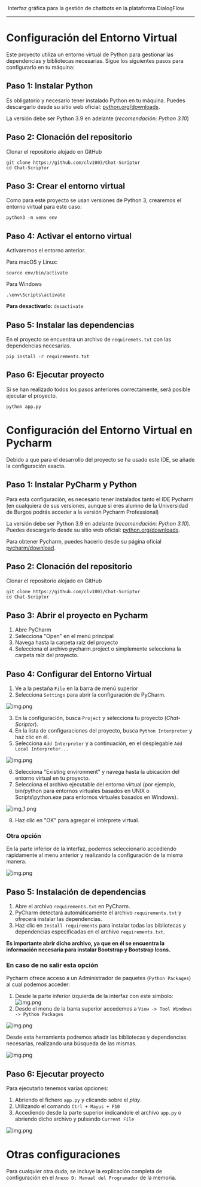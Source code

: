 <img src="web/static/imagenes/CSLogoCompleto.png" alt="">
Interfaz gráfica para la gestión de chatbots en la plataforma DialogFlow

-------------------------------

# Configuración del Entorno Virtual
Este proyecto utiliza un entorno virtual de Python para gestionar las dependencias y bibliotecas necesarias.
Sigue los siguientes pasos para configurarlo en tu máquina:

## Paso 1: Instalar Python
Es obligatorio y necesario tener instalado Python en tu máquina. Puedes descargarlo desde su sitio web oficial: [python.org/downloads](https://www.python.org/downloads/).

La versión debe ser Python 3.9 en adelante (*recomendación: Python 3.10*)

## Paso 2: Clonación del repositorio
Clonar el repositorio alojado en GitHub
~~~
git clone https://github.com/clv1003/Chat-Scriptor
cd Chat-Scriptor
~~~

## Paso 3: Crear el entorno virtual
Como para este proyecto se usan versiones de Python 3, crearemos el entorno virtual para este caso:
~~~
python3 -m venv env
~~~

## Paso 4: Activar el entorno virtual
Activaremos el entorno anterior.

Para macOS y Linux:
~~~
source env/bin/activate
~~~

Para Windows
~~~
.\env\Scripts\activate
~~~

**Para desactivarlo:** `desactivate`

## Paso 5: Instalar las dependencias
En el proyecto se encuentra un archivo de `requiremets.txt` con las dependencias necesarias.
~~~
pip install -r requirements.txt
~~~

## Paso 6: Ejecutar proyecto
Si se han realizado todos los pasos anteriores correctamente, será posible ejecutar el proyecto.
~~~
python app.py
~~~


# Configuración del Entorno Virtual en Pycharm
Debido a que para el desarrollo del proyecto se ha usado este IDE, se añade la configuración exacta.

## Paso 1: Instalar PyCharm y Python
Para esta configuración, es necesario tener instalados tanto el IDE Pycharm (en cualquiera de sus versiones, aunque si eres alumno de la Universidad de Burgos podrás acceder a la versión Pycharm Professional)

La versión debe ser Python 3.9 en adelante (*recomendación: Python 3.10*).
Puedes descargarlo desde su sitio web oficial: [python.org/downloads](https://www.python.org/downloads/).

Para obtener Pycharm, puedes hacerlo desde su página oficial [pycharm/download](https://www.jetbrains.com/es-es/pycharm/download/).

## Paso 2: Clonación del repositorio
Clonar el repositorio alojado en GitHub
~~~
git clone https://github.com/clv1003/Chat-Scriptor
cd Chat-Scriptor
~~~

## Paso 3: Abrir el proyecto en Pycharm
1. Abre PyCharm 
2. Selecciona "Open" en el menú principal
3. Navega hasta la carpeta raíz del proyecto 
4. Selecciona el archivo pycharm.project o simplemente selecciona la carpeta raíz del proyecto.

## Paso 4: Configurar del Entorno Virtual
1. Ve a la pestaña `File` en la barra de menú superior
2. Selecciona `Settings` para abrir la configuración de PyCharm.

![img.png](img/img.png)

3. En la configuración, busca `Project` y selecciona tu proyecto (*Chat-Scriptor*).
4. En la lista de configuraciones del proyecto, busca `Python Interpreter` y haz clic en él.
5. Selecciona `Add Interpreter` y a continuación, en el desplegable `Add Local Interpreter...`

![img.png](img/img2.png)

6. Selecciona "Existing environment" y navega hasta la ubicación del entorno virtual en tu proyecto.
7. Selecciona el archivo ejecutable del entorno virtual (por ejemplo, bin/python para entornos virtuales basados en UNIX o Scripts\python.exe para entornos virtuales basados en Windows).

![img_1.png](img/img3.png)

8. Haz clic en "OK" para agregar el intérprete virtual.

### Otra opción
En la parte inferior de la interfaz, podemos seleccionarlo accediendo rápidamente al menu anterior y realizando la configuración de la misma manera.

![img.png](img/img4.png)

## Paso 5: Instalación de dependencias
1. Abre el archivo `requirements.txt` en PyCharm.
2. PyCharm detectará automáticamente el archivo `requirements.txt` y ofrecerá instalar las dependencias.
3. Haz clic en `Install requirements` para instalar todas las bibliotecas y dependencias especificadas en el archivo `requirements.txt`.

**Es importante abrir dicho archivo, ya que en él se encuentra la información necesaria para instalar Bootstrap y Bootstrap Icons.**

### En caso de no salir esta opción
Pycharm ofrece acceso a un Administrador de paquetes (`Python Packages`) al cual podemos acceder:
1. Desde la parte inferior izquierda de la interfaz con este símbolo: ![img.png](img/img5.png)
2. Desde el menu de la barra superior accedemos a `View -> Tool Windows -> Python Packages`

![img.png](img/img6.png)

Desde esta herramienta podremos añadir las bibliotecas y dependencias necesarias, realizando una búsqueda de las mismas.

![img.png](img/img8.png)

## Paso 6: Ejecutar proyecto
Para ejecutarlo tenemos varias opciones:
1. Abriendo el fichero `app.py` y clicando sobre el *play*.
2. Utilizando el comando `Ctrl + Mayus + F10`
3. Accediendo desde la parte superior indicandole el archivo `app.py` o abriendo dicho archivo y pulsando `Current File`

![img.png](img/img7.png)

# Otras configuraciones
Para cualquier otra duda, se incluye la explicación completa de configuración en el `Anexo D: Manual del Programador` de la memoria.